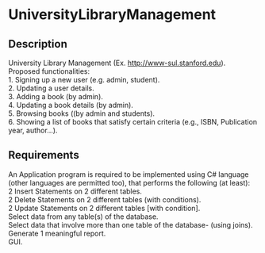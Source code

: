 # UniversityLibraryManagement


## Description
University Library Management (Ex. http://www-sul.stanford.edu).
Proposed functionalities: <br />
    1. Signing up a new user (e.g. admin, student). <br />
    2. Updating a user details. <br />
    3. Adding a book (by admin). <br />
    4. Updating a book details (by admin). <br />
    5. Browsing books ((by admin and students). <br />
    6. Showing a list of books that satisfy certain criteria (e.g., ISBN, Publication year, author…). <br />

## Requirements
An Application program is required to be implemented using C# language (other languages are permitted too), that performs the following (at least): <br />
    2 Insert Statements on 2 different tables. <br />
    2 Delete Statements on 2 different tables (with conditions). <br />
    2 Update Statements on 2 different tables [with condition]. <br />
    Select data from any table(s) of the database. <br />
    Select data that involve more than one table of the database- (using joins). <br />
    Generate 1 meaningful report. <br />
    GUI. <br />

